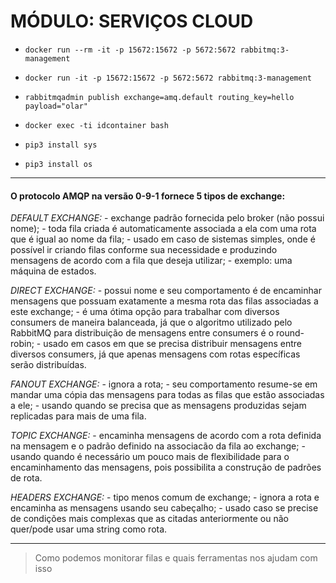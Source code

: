 # MÓDULO: SERVIÇOS CLOUD

* `docker run --rm -it -p 15672:15672 -p 5672:5672 rabbitmq:3-management`
* `docker run -it -p 15672:15672 -p 5672:5672 rabbitmq:3-management`
* `rabbitmqadmin publish exchange=amq.default routing_key=hello payload="olar"`
* `docker exec -ti idcontainer bash`

* `pip3 install sys`
* `pip3 install os`

***

#### O protocolo AMQP na versão 0-9-1 fornece 5 tipos de exchange:

*DEFAULT EXCHANGE:*
	- exchange padrão fornecida pelo broker (não possui nome);
	- toda fila criada é automaticamente associada a ela com uma rota que é igual ao nome da fila;
	- usado em caso de sistemas simples, onde é possível ir criando filas conforme sua necessidade e produzindo mensagens de acordo com a fila que deseja utilizar;
	- exemplo: uma máquina de estados.

*DIRECT EXCHANGE:*
	- possui nome e seu comportamento é de encaminhar mensagens que possuam exatamente a mesma rota das filas associadas a este exchange;
	- é uma ótima opção para trabalhar com diversos consumers de maneira balanceada, já que o algoritmo utilizado pelo RabbitMQ para distribuição de mensagens entre consumers é o round-robin;
	- usado em casos em que se precisa distribuir mensagens entre diversos consumers, já que apenas mensagens com rotas específicas serão distribuídas.

*FANOUT EXCHANGE:*
	- ignora a rota;
	- seu comportamento resume-se em mandar uma cópia das mensagens para todas as filas que estão associadas a ele;
	- usando quando se precisa que as mensagens produzidas sejam replicadas para mais de uma fila.

*TOPIC EXCHANGE:*
	- encaminha mensagens de acordo com a rota definida na mensagem e o padrão definido na associacão da fila ao exchange;
	- usando quando é necessário um pouco mais de flexibilidade para o encaminhamento das mensagens, pois possibilita a construção de padrões de rota.

*HEADERS EXCHANGE:*
	- tipo menos comum de exchange;
	- ignora a rota e encaminha as mensagens usando seu cabeçalho;
	- usado caso se precise de condições mais complexas que as citadas anteriormente ou não quer/pode usar uma string como rota.

***

> Como podemos monitorar filas e quais ferramentas nos ajudam com isso
